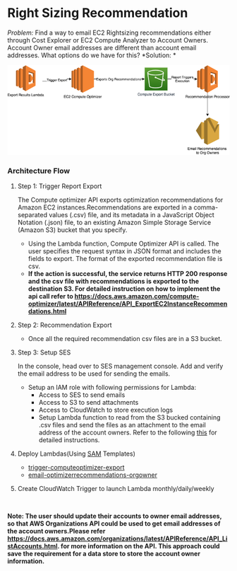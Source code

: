 # Right Sizing Recommendation


*Problem:* Find a way to email EC2 Rightsizing recommendations either through Cost Explorer or EC2 Compute Analyzer to Account Owners. Account Owner email addresses are different than account email addresses. What options do we have for this? 
*Solution: *

![Proposed Solution](images/ComputeOptimizerSolution.png)


### Architecture Flow
1. Step 1: Trigger Report Export 
  
    The Compute optimizer API exports optimization recommendations for Amazon EC2 instances.Recommendations are exported in a comma-separated values (.csv) file, and its metadata in a JavaScript Object Notation (.json) file, to an existing Amazon Simple Storage Service (Amazon S3) bucket that you specify.
     * Using the Lambda function, Compute Optimizer API is called. The user specifies the request syntax in JSON format and includes the fields to export. The format of the exported recommendation file is csv. 
     * __If the action is successful, the service returns HTTP 200 response and the csv file with recommendations is exported to the destination S3. For detailed instruction on how to implement the api call refer to https://docs.aws.amazon.com/compute-optimizer/latest/APIReference/API_ExportEC2InstanceRecommendations.html__
2. Step 2: Recommendation Export
      * Once all the required recommendation csv files are in a S3 bucket. 
3. Step 3: Setup SES
    
    In the console, head over to SES management console. Add and verify the email address to be used for sending the emails. 
      * Setup an IAM role with following permissions for Lambda: 
        * Access to SES to send emails
        * Access to S3 to send attachments
        * Access to CloudWatch to store execution logs
        * Setup Lambda function to read from the S3 bucked containing .csv files and send the files as an attachment to the email address of the account owners. Refer to the following [this](https://medium.com/@xoor/sending-emails-with-attachments-with-aws-lambda-and-node-js-e6a78500227c) for detailed instructions. 
4. Deploy Lambdas(Using [SAM](https://aws.amazon.com/serverless/sam/) Templates)
      * [trigger-computeoptimizer-export](https://github.com/genericinternetcompany/rightSizing/tree/main/trigger-computeoptimizer-export)
      * [email-optimizerrecommendations-orgowner](https://github.com/genericinternetcompany/rightSizing/tree/main/email-optimizerrecommendations-orgowner)
5. Create CloudWatch Trigger to launch Lambda monthly/daily/weekly

<br>

__Note: 
The user should update their accounts to owner email addresses, so that AWS Organizations API could be used to get email addresses of the account owners.Please refer https://docs.aws.amazon.com/organizations/latest/APIReference/API_ListAccounts.html. for more information on the API. 
This approach could save the requirement for a data store to store the account owner information.__
